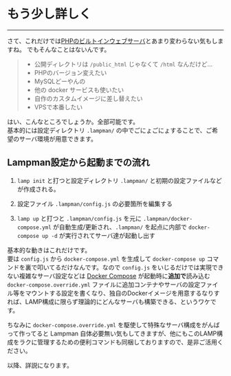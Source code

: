 # もう少し詳しく
----------------------------------------------------------------------

さて、これだけでは[PHPのビルトインウェブサーバ](https://www.php.net/manual/ja/features.commandline.webserver.php)とあまり変わらない気もしますね。
でもそんなことはないんです。

> - 公開ディレクトリは `/public_html` じゃなくて `/html` なんだけど...  
> - PHPのバージョン変えたい  
> - MySQLどーやんの  
> - 他の docker サービスも使いたい  
> - 自作のカスタムイメージに差し替えたい  
> - VPSで本番したい  

はい、こんなところでしょうか。全部可能です。  
基本的には設定ディレクトリ `.lampman/` の中でごにょごにょすることで、ご希望のサーバ環境が用意できます。

## Lampman設定から起動までの流れ

  1. `lamp init` と打つと設定ディレクトリ `.lampman/` と初期の設定ファイルなどが作成される。

  2. 設定ファイル `.lampman/config.js` の必要箇所を編集する

  3. `lamp up` と打つと `.lampman/config.js` を元に `.lampman/docker-compose.yml` が自動生成/更新され、`.lampman/` を起点に内部で `docker-compose up -d` が実行されてサーバ達が起動し出す

基本的な動きはこれだけです。  
要は `config.js` から `docker-compose.yml` を生成して `docker-compose up` コマンドを裏で叩いてるだけなんです。なので `config.js` をいじるだけでは実現できない複雑なサーバ設定などは [Docker Compose](https://docs.docker.com/compose/) が起動時に**追加で**読み込む `docker-compose.override.yml` ファイルに追加コンテナやサーバの設定ファイル等をマウントする設定を書くなり、独自のDockerイメージを用意するなりすれば、LAMP構成に限らず理論的にどんなサーバも構築できる、というワケです。

ちなみに `docker-compose.override.yml` を駆使して特殊なサーバ構成をがんばって作ってると Lampman 自体必要無い気もしてきますが、他にもこのLAMP構成をラクに管理するための便利コマンドも同梱しておりますので、是非ご活用ください。

以降、詳説になります。
